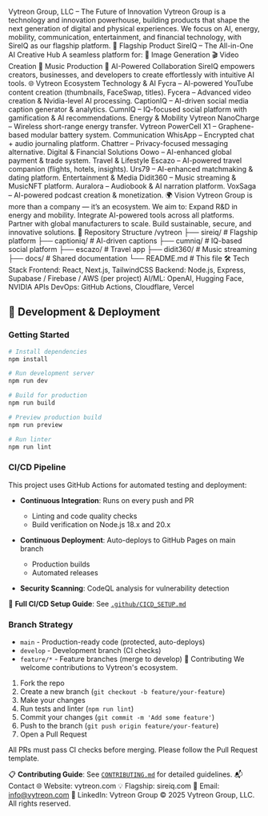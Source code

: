 Vytreon Group, LLC – The Future of Innovation
Vytreon Group is a technology and innovation powerhouse, building products that shape the next generation of digital and physical experiences.
We focus on AI, energy, mobility, communication, entertainment, and financial technology, with SireIQ as our flagship platform.
🚀 Flagship Product
SireIQ – The All-in-One AI Creative Hub
A seamless platform for:
🎨 Image Generation
🎬 Video Creation
🎵 Music Production
🤝 AI-Powered Collaboration
SireIQ empowers creators, businesses, and developers to create effortlessly with intuitive AI tools.
🌐 Vytreon Ecosystem
Technology & AI
Fycra – AI-powered YouTube content creation (thumbnails, FaceSwap, titles).
Fycera – Advanced video creation & Nvidia-level AI processing.
CaptionIQ – AI-driven social media caption generator & analytics.
CumnIQ – IQ-focused social platform with gamification & AI recommendations.
Energy & Mobility
Vytreon NanoCharge – Wireless short-range energy transfer.
Vytreon PowerCell X1 – Graphene-based modular battery system.
Communication
WhisApp – Encrypted chat + audio journaling platform.
Chattrer – Privacy-focused messaging alternative.
Digital & Financial Solutions
Oowo – AI-enhanced global payment & trade system.
Travel & Lifestyle
Escazo – AI-powered travel companion (flights, hotels, insights).
Urs79 – AI-enhanced matchmaking & dating platform.
Entertainment & Media
Didit360 – Music streaming & MusicNFT platform.
Auralora – Audiobook & AI narration platform.
VoxSaga – AI-powered podcast creation & monetization.
🌍 Vision
Vytreon Group is more than a company — it’s an ecosystem.
We aim to:
Expand R&D in energy and mobility.
Integrate AI-powered tools across all platforms.
Partner with global manufacturers to scale.
Build sustainable, secure, and innovative solutions.
📂 Repository Structure
/vytreon
  ├── sireiq/         # Flagship platform
  ├── captioniq/      # AI-driven captions
  ├── cumniq/         # IQ-based social platform
  ├── escazo/         # Travel app
  ├── didit360/       # Music streaming
  ├── docs/           # Shared documentation
  └── README.md       # This file
🛠️ Tech Stack
Frontend: React, Next.js, TailwindCSS
Backend: Node.js, Express, Supabase / Firebase / AWS (per project)
AI/ML: OpenAI, Hugging Face, NVIDIA APIs
DevOps: GitHub Actions, Cloudflare, Vercel

## 🚀 Development & Deployment

### Getting Started
```bash
# Install dependencies
npm install

# Run development server
npm run dev

# Build for production
npm run build

# Preview production build
npm run preview

# Run linter
npm run lint
```

### CI/CD Pipeline
This project uses GitHub Actions for automated testing and deployment:

- **Continuous Integration**: Runs on every push and PR
  - Linting and code quality checks
  - Build verification on Node.js 18.x and 20.x
  
- **Continuous Deployment**: Auto-deploys to GitHub Pages on main branch
  - Production builds
  - Automated releases
  
- **Security Scanning**: CodeQL analysis for vulnerability detection

📖 **Full CI/CD Setup Guide**: See [`.github/CICD_SETUP.md`](.github/CICD_SETUP.md)

### Branch Strategy
- `main` - Production-ready code (protected, auto-deploys)
- `develop` - Development branch (CI checks)
- `feature/*` - Feature branches (merge to develop)
🤝 Contributing
We welcome contributions to Vytreon's ecosystem.

1. Fork the repo
2. Create a new branch (`git checkout -b feature/your-feature`)
3. Make your changes
4. Run tests and linter (`npm run lint`)
5. Commit your changes (`git commit -m 'Add some feature'`)
6. Push to the branch (`git push origin feature/your-feature`)
7. Open a Pull Request

All PRs must pass CI checks before merging. Please follow the Pull Request template.

📋 **Contributing Guide**: See [`CONTRIBUTING.md`](CONTRIBUTING.md) for detailed guidelines.
📬 Contact
🌐 Website: vytreon.com
💡 Flagship: sireiq.com
📧 Email: info@vytreon.com
🔗 LinkedIn: Vytreon Group
© 2025 Vytreon Group, LLC. All rights reserved.
